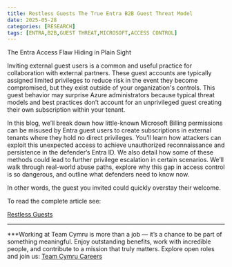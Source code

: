 ```yaml
---
title: Restless Guests The True Entra B2B Guest Threat Model
date: 2025-05-28
categories: [RESEARCH]
tags: [ENTRA,B2B,GUEST THREAT,MICROSOFT,ACCESS CONTROL]
---
```


The Entra Access Flaw Hiding in Plain Sight

Inviting external guest users is a common and useful practice for collaboration with external partners. These guest accounts are typically assigned limited privileges to reduce risk in the event they become compromised, but they exist outside of your organization's controls. This guest behavior may surprise Azure administrators because typical threat models and best practices don’t account for an unprivileged guest creating their own subscription within your tenant.

In this blog, we’ll break down how little-known Microsoft Billing permissions can be misused by Entra guest users to create subscriptions in external tenants where they hold no direct privileges. You’ll learn how attackers can exploit this unexpected access to achieve unauthorized reconnaissance and persistence in the defender’s Entra ID. We also detail how some of these methods could lead to further privilege escalation in certain scenarios. We’ll walk through real-world abuse paths, explore why this gap in access control is so dangerous, and outline what defenders need to know now.

In other words, the guest you invited could quickly overstay their welcome.

To read the complete article see:

[Restless Guests](https://www.beyondtrust.com/blog/entry/restless-guests) 

***

***Working at Team Cymru is more than a job — it’s a chance to be part of something meaningful. Enjoy outstanding benefits, work with incredible people, and contribute to a mission that truly matters. Explore open roles and join us: [Team Cymru Careers](https://www.team-cymru.com/careers)